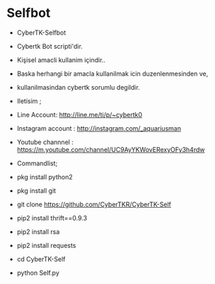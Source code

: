 # Selfbot
-   CyberTK-Selfbot

-   Cybertk Bot scripti'dir.

-   Kişisel amacli kullanim içindir..

-   Baska herhangi bir amacla kullanilmak icin duzenlenmesinden ve,
-   kullanilmasindan cybertk sorumlu degildir.

-   Iletisim ;
-   Line Account: http://line.me/ti/p/~cybertk0
-   Instagram account : http://instagram.com/_aquariusman
-   Youtube channnel : https://m.youtube.com/channel/UC9AyYKWovERexyOFy3h4rdw

- Commandlist;
- pkg install python2 
- pkg install git
- git clone https://github.com/CyberTKR/CyberTK-Self
- pip2 install thrift==0.9.3
- pip2 install rsa
- pip2 install requests
- cd CyberTK-Self
- python Self.py
